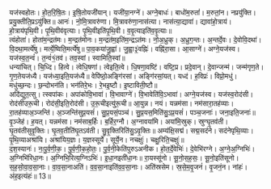 

  
यज॑स्वहोतः। हो॒त॒रि॒षि॒तः। इ॒षि॒तोयजी॑यान्। यजी॑या॒नग्ने॑। अग्ने॒बाधः॑। बाधो॑म॒रुतां॑। म॒रुतां॒न। नप्रयु॑क्ति। प्रयु॒क्तीति॒प्रऽयु॑क्ति॥ आनः॑। नो॒मि॒त्रावरु॑णा। मि॒त्रावरु॑णा॒नास॑त्या। नास॑त्या॒द्यावा॑। द्यावा॑हो॒त्राय॑। हो॒त्राय॑पृथि॒वी। पृ॒थि॒वीव॑वृत्याः। पृ॒थि॒वीइति॑पृ॒थि॒वी। व॒वृ॒त्याइति॑व॒वृ॒त्याः॥  
त्वंहोता॑। होता॑म॒न्द्रत॑मः। म॒न्द्रत॑मोनः। म॒न्द्रत॑म॒इति॑म॒न्द्रऽत॑मः। नो॒अ॒ध्रुक्। अ॒ध्रुग॒न्तः। अ॒न्तर्दे॒वः। दे॒वोवि॒दथा॑। वि॒दथा॒मर्त्ये॑षु। मर्त्ये॒ष्विति॒मर्त्ये॑षु॥ पा॒व॒कया॑जु॒ह्वा॑। जु॒ह्वा॒३॒॑वह्निः॑। वह्नि॑रा॒सा। आ॒साग्ने॑। अग्ने॒यज॑स्व। यज॑स्व॒त॒न्वं॑। त॒न्वं॑१॒॑तव॑। तव॒स्वां। स्वामिति॒स्वां॥  
धन्या॑चित्। चि॒ध्दि। हित्वे। त्वेधि॒षणा॑। त्वेइति॒त्वे। धि॒षणा॒वष्टि॑। वष्टि॒प्र। प्रदे॒वान्। दे॒वान्जन्म॑। जन्म॑गृण॒ते। गृ॒ण॒तेयज॑ध्यै। यज॑ध्या॒इति॒यज॑ध्यै॥ वेपि॑ष्ठो॒अङ्गि॑रसां। अङ्गि॑रसां॒यत्। यध्द॑। ह॒विप्रः॑। विप्रो॒मधु॑। मधु॑च्छ॒न्दः। छ॒न्दोभन॑ति। भन॑तिरे॒भः। रे॒भइ॒ष्टौ। इ॒ष्टाविती॒ष्टौ॥  
अदि॑द्युत॒त्सु। त्स्वपा॑कः। अपा॑कोवि॒भावा॑। वि॒भावाग्ने॑। वि॒भावेति॑वि॒ऽभावा॑। अग्ने॒यज॑स्व। यज॑स्व॒रोद॑सी। रोद॑सीउरू॒ची। रोद॑सी॒इति॒रोद॑सी। उ॒रू॒चीइत्यु॑रू॒ची॥ आ॒युन्न। नयं। यन्नम॑सा। नम॑सारा॒तह॑व्याः। रा॒तह॑व्याअ॒ञ्जन्ति॑। अ॒ञ्जन्ति॑सुप्र॒यसं॑। सु॒प्र॒यसं॒पञ्च॑। सु॒प्र॒यस॒मिति॑सु॒ऽप्र॒यसं॑। पञ्च॒जनाः॑। जना॒इति॒जनाः॑॥  
वृ॒ञ्जेह॑। ह॒यत्। यन्नम॑सा। नम॑साब॒र्हिः। ब॒र्हिर॒ग्नौ। अ॒ग्नावया॑मि। अया॑मि॒स्रुक्। स्रुग्घृ॒तव॑ती। घृ॒तव॑तीसुवृ॒क्तिः। घृ॒तव॒तीति॑घृ॒तऽव॑ती। सु॒वृ॒क्तिरिति॑सु॒ऽवृ॒क्तिः॥ अम्य॑क्षि॒सद्म॑। सद्म॒सद॑ने। सद॑नेपृथि॒व्याः। पृ॒थि॒व्याअश्रा॑यि। अश्रा॑यिय॒ज्ञः। य॒ज्ञस्सूर्ये॑। सूर्ये॒न। नचक्षुः॑। चक्षु॒रिति॒चक्षुः॑॥  
द॒श॒स्यानः॑। नः॒पु॒र्व॒णी॒क॒। पु॒र्व॒णी॒क॒हो॒तः॒। पु॒र्व॒नी॒केति॑पुरुऽअनीक। हो॒त॒र्दे॒वेभिः॑। दे॒वेभि॑रग्ने। अ॒ग्ने॒अ॒ग्निभिः॑। अ॒ग्निभि॑रिधा॒नः। अ॒ग्निभि॒रित्य॒ग्निऽभिः॑। इ॒धा॒नइती॑धा॒नः॥ रा॒यस्सू॑नो। सू॒नो॒स॒ह॒सः॒। सू॒नो॒इति॑सूनो। स॒ह॒सो॒वा॒व॒सा॒नाः। वा॒व॒सा॒नाअति॑। व॒व॒सा॒नाइति॑व॒व॒सा॒नाः। अति॑स्रसेम। स्र॒से॒म॒वृ॒जनं॑। वृ॒जनं॒न। नांहः॑। अंह॒इत्यंहः॑॥ 13॥  
